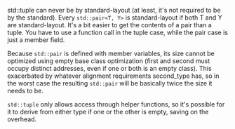 std::tuple can never be by standard-layout (at least, it's not required to be by the standard). Every `std::pair<T, Y>` is standard-layout if both T and Y are standard-layout.
It's a bit easier to get the contents of a pair than a tuple. You have to use a function call in the tuple case, while the pair case is just a member field.

Because `std::pair` is defined with member variables, its size cannot be optimized using empty base class optimization (first and second must occupy distinct addresses, even if one or both is an empty class).
This exacerbated by whatever alignment requirements second\_type has, so in the worst case the resulting `std::pair` will be basically twice the size it needs to be.

`std::tuple` only allows access through helper functions, so it's possible for it to derive from either type if one or the other is empty, saving on the overhead.
